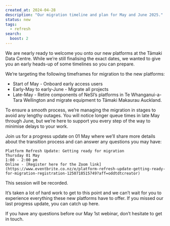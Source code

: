 ```yaml
---
created_at: 2024-04-28
description: "Our migration timeline and plan for May and June 2025."
status: new
tags:
  - refresh
search:
  boost: 2
---
```


We are nearly ready to welcome you onto our new platforms at the Tāmaki Data Centre. While we’re still finalising the exact dates, we wanted to give you an early heads-up of some timelines so you can prepare.

We’re targeting the following timeframes for migration to the new platforms:

- Start of May - Onboard early access users
- Early-May to early-June - Migrate all projects
- Late-May - Retire components of NeSI’s platforms in Te Whanganui-a-Tara Wellington and migrate equipment to Tāmaki Makaurau Auckland.

To ensure a smooth process, we’re managing the migration in stages to avoid any lengthy outages. You will notice longer queue times in late May through June, but we’re here to support you every step of the way to minimise delays to your work.

Join us for a progress update on 01 May where we’ll share more details about the transition process and can answer any questions you may have:

    Platform Refresh Update: Getting ready for migration
    Thursday 01 May
    1:00 - 2:00 pm
    Online - [Register here for the Zoom link](https://www.eventbrite.co.nz/e/platform-refresh-update-getting-ready-for-migration-registration-1250718515749?aff=oddtdtcreator)

This session will be recorded.

It’s taken a lot of hard work to get to this point and we can’t wait for you to experience everything these new platforms have to offer. If you missed our last progress update, you can catch up here.

If you have any questions before our May 1st webinar, don’t hesitate to get in touch.

